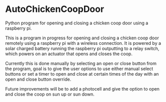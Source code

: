 # AutoChickenCoopDoor
Python program for opening and closing a chicken coop door using a raspberry pi.

This is a program in progress for opening and closing a chicken coop door remotely using a raspberry pi with a wireless connection.
It is powered by a solar charged battery running the raspberry pi outputting to a relay switch, which 
powers on an actuator that opens and closes the coop.

Currently this is done manually by selecting an open or close button from the program, 
goal is to give the user options to use either manual select buttons or set a timer to open and close at certain 
times of the day with an open and close button override.

Future improvements will be to add a photocell and give the option to open and close the coop on sun up or sun down.

